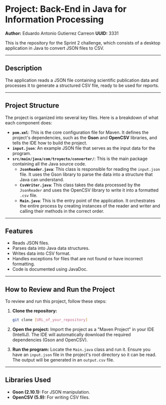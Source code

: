 # Project: Back-End in Java for Information Processing

**Author:** Eduardo Antonio Gutierrez Carreon
**UUID:** 3331

This is the repository for the Sprint 2 challenge, which consists of a desktop application in Java to convert JSON files to CSV.

---
## Description
The application reads a JSON file containing scientific publication data and processes it to generate a structured CSV file, ready to be used for reports.

---
## Project Structure
The project is organized into several key files. Here is a breakdown of what each component does:

* **`pom.xml`**: This is the core configuration file for Maven. It defines the project's dependencies, such as the **Gson** and **OpenCSV** libraries, and tells the IDE how to build the project.
* **`input.json`**: An example JSON file that serves as the input data for the program.
* **`src/main/java/com/troyecto/converter/`**: This is the main package containing all the Java source code.
    * **`JsonReader.java`**: This class is responsible for reading the `input.json` file. It uses the Gson library to parse the data into a structure that Java can understand.
    * **`CsvWriter.java`**: This class takes the data processed by the `JsonReader` and uses the OpenCSV library to write it into a formatted `.csv` file.
    * **`Main.java`**: This is the entry point of the application. It orchestrates the entire process by creating instances of the reader and writer and calling their methods in the correct order.

---
## Features
- Reads JSON files.
- Parses data into Java data structures.
- Writes data into CSV format.
- Handles exceptions for files that are not found or have incorrect formatting.
- Code is documented using JavaDoc.

---
## How to Review and Run the Project
To review and run this project, follow these steps:

1.  **Clone the repository:**
    ```bash
    git clone [URL_of_your_repository]
    ```
2.  **Open the project:** Import the project as a "Maven Project" in your IDE (IntelliJ). The IDE will automatically download the required dependencies (Gson and OpenCSV).

3.  **Run the program:** Locate the `Main.java` class and run it. Ensure you have an `input.json` file in the project's root directory so it can be read. The output will be generated in an `output.csv` file.

---
## Libraries Used
- **Gson (2.10.1):** For JSON manipulation.
- **OpenCSV (5.9):** For writing CSV files.